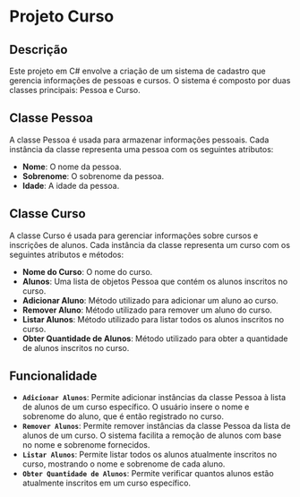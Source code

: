 
# Projeto Curso
## Descrição
Este projeto em C# envolve a criação de um sistema de cadastro que gerencia informações de pessoas e cursos. O sistema é composto por duas classes principais: Pessoa e Curso.

## Classe Pessoa
A classe Pessoa é usada para armazenar informações pessoais. Cada instância da classe representa uma pessoa com os seguintes atributos:

 - **Nome**: O nome da pessoa.
 - **Sobrenome**: O sobrenome da pessoa.
 - **Idade**: A idade da pessoa.

## Classe Curso
A classe Curso é usada para gerenciar informações sobre cursos e inscrições de alunos. Cada instância da classe representa um curso com os seguintes atributos e métodos:

 - **Nome do Curso**: O nome do curso.
 - **Alunos**: Uma lista de objetos Pessoa que contém os alunos inscritos no curso.
 - **Adicionar Aluno**: Método utilizado para adicionar um aluno ao curso.
 - **Remover Aluno**: Método utilizado para remover um aluno do curso.
 - **Listar Alunos**: Método utilizado para listar todos os alunos inscritos no curso.
 - **Obter Quantidade de Alunos**:  Método utilizado para obter a quantidade de alunos inscritos no curso.

## Funcionalidade

 - **`Adicionar Alunos`**: Permite adicionar instâncias da  classe Pessoa à lista de alunos de um curso específico. O   usuário insere o nome e sobrenome do aluno, que é então registrado no curso.
 - **`Remover Alunos`**: Permite remover instâncias da classe Pessoa da lista de alunos de um curso. O sistema facilita a remoção de alunos com base no nome e sobrenome fornecidos.
 - **`Listar Alunos`**: Permite listar todos os alunos atualmente inscritos no curso, mostrando o nome e sobrenome de cada aluno.
 - **`Obter Quantidade de Alunos`**: Permite verificar quantos alunos estão atualmente inscritos em um curso específico.

